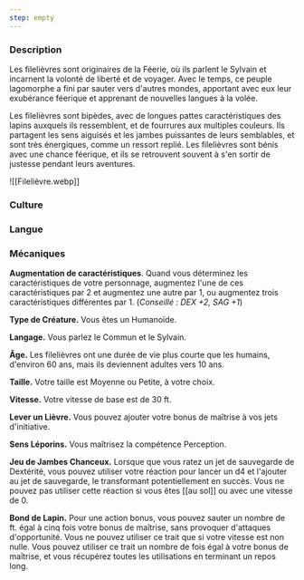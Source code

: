 ```yaml
---
step: empty
---
```

### Description

Les filelièvres sont originaires de la Féerie, où ils parlent le Sylvain et incarnent la volonté de liberté et de voyager. Avec le temps, ce peuple lagomorphe a fini par sauter vers d'autres mondes, apportant avec eux leur exubérance féerique et apprenant de nouvelles langues à la volée.

Les filelièvres sont bipèdes, avec de longues pattes caractéristiques des lapins auxquels ils ressemblent, et de fourrures aux multiples couleurs. Ils partagent les sens aiguisés et les jambes puissantes de leurs semblables, et sont très énergiques, comme un ressort replié. Les filelièvres sont bénis avec une chance féerique, et ils se retrouvent souvent à s'en sortir de justesse pendant leurs aventures.

![[Filelièvre.webp]]

### Culture

### Langue

### Mécaniques

**Augmentation de caractéristiques**. Quand vous déterminez les caractéristiques de votre personnage, augmentez l'une de ces caractéristiques par 2 et augmentez une autre par 1, ou augmentez trois caractéristiques différentes par 1. (*Conseillé : DEX +2, SAG +1*)

**Type de Créature.** Vous êtes un Humanoïde.

**Langage.** Vous parlez le Commun et le Sylvain.

**Âge.** Les filelièvres ont une durée de vie plus courte que les humains, d'environ 60 ans, mais ils deviennent adultes vers 10 ans.

**Taille.** Votre taille est Moyenne ou Petite, à votre choix.

**Vitesse.** Votre vitesse de base est de 30 ft.

**Lever un Lièvre.** Vous pouvez ajouter votre bonus de maîtrise à vos jets d'initiative.

**Sens Léporins.** Vous maîtrisez la compétence Perception.

**Jeu de Jambes Chanceux.** Lorsque que vous ratez un jet de sauvegarde de Dextérité, vous pouvez utiliser votre réaction pour lancer un d4 et l'ajouter au jet de sauvegarde, le transformant potentiellement en succès. Vous ne pouvez pas utiliser cette réaction si vous êtes [[au sol]] ou avec une vitesse de 0.

**Bond de Lapin.** Pour une action bonus, vous pouvez sauter un nombre de ft. égal à cinq fois votre bonus de maîtrise, sans provoquer d'attaques d'opportunité. Vous ne pouvez utiliser ce trait que si votre vitesse est non nulle. Vous pouvez utiliser ce trait un nombre de fois égal à votre bonus de maîtrise, et vous récupérez toutes les utilisations en terminant un repos long.
